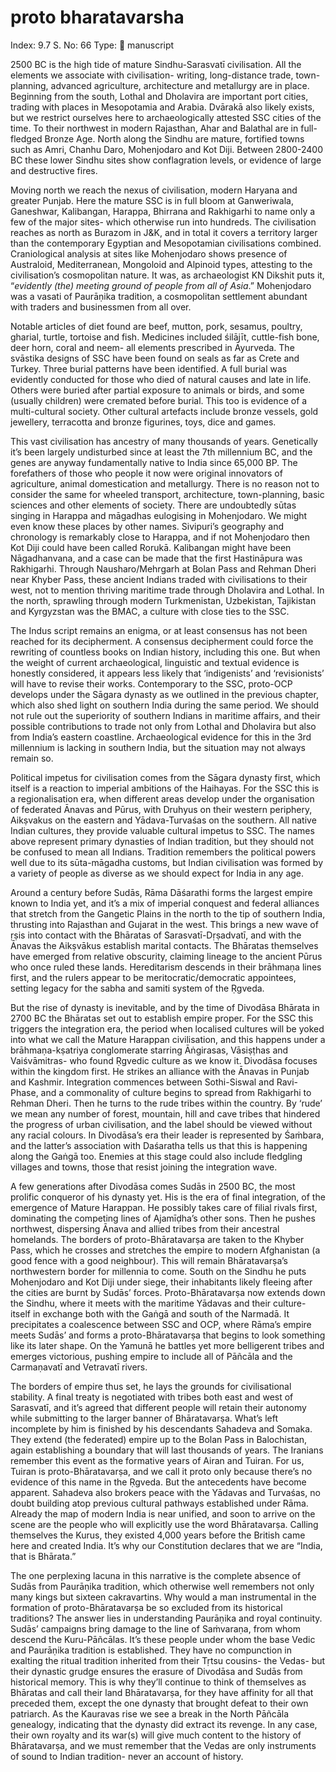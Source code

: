# proto bharatavarsha

Index: 9.7
S. No: 66
Type: 📑 manuscript

2500 BC is the high tide of mature Sindhu-Sarasvatī civilisation. All the elements we associate with civilisation- writing, long-distance trade, town-planning, advanced agriculture, architecture and metallurgy are in place. Beginning from the south, Lothal and Dholavira are important port cities, trading with places in Mesopotamia and Arabia. Dvārakā also likely exists, but we restrict ourselves here to archaeologically attested SSC cities of the time. To their northwest in modern Rajasthan, Ahar and Balathal are in full-fledged Bronze Age. North along the Sindhu are mature, fortified towns such as Amri, Chanhu Daro, Mohenjodaro and Kot Diji. Between 2800-2400 BC these lower Sindhu sites show conflagration levels, or evidence of large and destructive fires.

Moving north we reach the nexus of civilisation, modern Haryana and greater Punjab. Here the mature SSC is in full bloom at Ganweriwala, Ganeshwar, Kalibangan, Harappa, Bhirrana and Rakhigarhi to name only a few of the major sites- which otherwise run into hundreds. The civilisation reaches as north as Burazom in J&K, and in total it covers a territory larger than the contemporary Egyptian and Mesopotamian civilisations combined. Craniological analysis at sites like Mohenjodaro shows presence of Australoid, Mediterranean, Mongoloid and Alpinoid types, attesting to the civilisation’s cosmopolitan nature. It was, as archaeologist KN Dikshit puts it, “*evidently (the) meeting ground of people from all of Asia*.” Mohenjodaro was a vasati of Paurāṇika tradition, a cosmopolitan settlement abundant with traders and businessmen from all over.

Notable articles of diet found are beef, mutton, pork, sesamus, poultry, gharial, turtle, tortoise and fish. Medicines included śilājīt, cuttle-fish bone, deer horn, coral and neem- all elements prescribed in Āyurveda. The svāstika designs of SSC have been found on seals as far as Crete and Turkey. Three burial patterns have been identified. A full burial was evidently conducted for those who died of natural causes and late in life. Others were buried after partial exposure to animals or birds, and some (usually children) were cremated before burial. This too is evidence of a multi-cultural society. Other cultural artefacts include bronze vessels, gold jewellery, terracotta and bronze figurines, toys, dice and games.

This vast civilisation has ancestry of many thousands of years. Genetically it’s been largely undisturbed since at least the 7th millennium BC, and the genes are anyway fundamentally native to India since 65,000 BP. The forefathers of those who people it now were original innovators of agriculture, animal domestication and metallurgy. There is no reason not to consider the same for wheeled transport, architecture, town-planning, basic sciences and other elements of society. There are undoubtedly sūtas singing in Harappa and māgadhas eulogising in Mohenjodaro. We might even know these places by other names. Sivipuri’s geography and chronology is remarkably close to Harappa, and if not Mohenjodaro then Kot Diji could have been called Rorukā. Kalibangan might have been Nāgadhanvana, and a case can be made that the first Hastināpura was Rakhigarhi. Through Nausharo/Mehrgarh at Bolan Pass and Rehman Dheri near Khyber Pass, these ancient Indians traded with civilisations to their west, not to mention thriving maritime trade through Dholavira and Lothal. In the north, sprawling through modern Turkmenistan, Uzbekistan, Tajikistan and Kyrgyzstan was the BMAC, a culture with close ties to the SSC.

The Indus script remains an enigma, or at least consensus has not been reached for its decipherment. A consensus decipherment could force the rewriting of countless books on Indian history, including this one. But when the weight of current archaeological, linguistic and textual evidence is honestly considered, it appears less likely that ‘indigenists’ and ‘revisionists’ will have to revise their works. Contemporary to the SSC, proto-OCP develops under the Sāgara dynasty as we outlined in the previous chapter, which also shed light on southern India during the same period. We should not rule out the superiority of southern Indians in maritime affairs, and their possible contributions to trade not only from Lothal and Dholavira but also from India’s eastern coastline. Archaeological evidence for this in the 3rd millennium is lacking in southern India, but the situation may not always remain so.

Political impetus for civilisation comes from the Sāgara dynasty first, which itself is a reaction to imperial ambitions of the Haihayas. For the SSC this is a regionalisation era, when different areas develop under the organisation of federated Ānavas and Pūrus, with Druhyus on their western periphery, Aikṣvakus on the eastern and Yādava-Turvaśas on the southern. All native Indian cultures, they provide valuable cultural impetus to SSC. The names above represent primary dynasties of Indian tradition, but they should not be confused to mean all Indians. Tradition remembers the political powers well due to its sūta-māgadha customs, but Indian civilisation was formed by a variety of people as diverse as we should expect for India in any age.

Around a century before Sudās, Rāma Dāśarathi forms the largest empire known to India yet, and it’s a mix of imperial conquest and federal alliances that stretch from the Gangetic Plains in the north to the tip of southern India, thrusting into Rajasthan and Gujarat in the west. This brings a new wave of ṛṣis into contact with the Bhāratas of Sarasvatī-Dṛṣadvatī, and with the Ānavas the Aikṣvākus establish marital contacts. The Bhāratas themselves have emerged from relative obscurity, claiming lineage to the ancient Pūrus who once ruled these lands. Hereditarism descends in their brāhmaṇa lines first, and the rulers appear to be meritocratic/democratic appointees, setting legacy for the sabha and samiti system of the Ṛgveda.

But the rise of dynasty is inevitable, and by the time of Divodāsa Bhārata in 2700 BC the Bhāratas set out to establish empire proper. For the SSC this triggers the integration era, the period when localised cultures will be yoked into what we call the Mature Harappan civilisation, and this happens under a brāhmaṇa-kṣatriya conglomerate starring Āṅgirasas, Vāsiṣṭhas and Vaiśvāmitras- who found Ṛgvedic culture as we know it. Divodāsa focuses within the kingdom first. He strikes an alliance with the Ānavas in Punjab and Kashmir. Integration commences between Sothi-Siswal and Ravi-Phase, and a commonality of culture begins to spread from Rakhigarhi to Rehman Dheri. Then he turns to the rude tribes within the country. By ‘rude’ we mean any number of forest, mountain, hill and cave tribes that hindered the progress of urban civilisation, and the label should be viewed without any racial colours. In Divodāsa’s era their leader is represented by Śaṁbara, and the latter’s association with Daśaratha tells us that this is happening along the Gaṅgā too. Enemies at this stage could also include fledgling villages and towns, those that resist joining the integration wave.

A few generations after Divodāsa comes Sudās in 2500 BC, the most prolific conqueror of his dynasty yet. His is the era of final integration, of the emergence of Mature Harappan. He possibly takes care of filial rivals first, dominating the competing lines of Ajamīḍha’s other sons. Then he pushes northwest, dispersing Ānava and allied tribes from their ancestral homelands. The borders of proto-Bhāratavarṣa are taken to the Khyber Pass, which he crosses and stretches the empire to modern Afghanistan (a good fence with a good neighbour). This will remain Bhāratavarṣa’s northwestern border for millennia to come. South on the Sindhu he puts Mohenjodaro and Kot Diji under siege, their inhabitants likely fleeing after the cities are burnt by Sudās’ forces. Proto-Bhāratavarṣa now extends down the Sindhu, where it meets with the maritime Yādavas and their culture- itself in exchange both with the Gaṅgā and south of the Narmadā. It precipitates a coalescence between SSC and OCP, where Rāma’s empire meets Sudās’ and forms a proto-Bhāratavarṣa that begins to look something like its later shape. On the Yamunā he battles yet more belligerent tribes and emerges victorious, pushing empire to include all of Pāñcāla and the Carmaṇavatī and Vetravatī rivers.

The borders of empire thus set, he lays the grounds for civilisational stability. A final treaty is negotiated with tribes both east and west of Sarasvatī, and it’s agreed that different people will retain their autonomy while submitting to the larger banner of Bhāratavarṣa. What’s left incomplete by him is finished by his descendants Sahadeva and Somaka. They extend (the federated) empire up to the Bolan Pass in Balochistan, again establishing a boundary that will last thousands of years. The Iranians remember this event as the formative years of Airan and Tuiran. For us, Tuiran is proto-Bhāratavarṣa, and we call it proto only because there’s no evidence of this name in the Ṛgveda. But the antecedents have become apparent. Sahadeva also brokers peace with the Yādavas and Turvaśas, no doubt building atop previous cultural pathways established under Rāma. Already the map of modern India is near unified, and soon to arrive on the scene are the people who will explicitly use the word Bhāratavarṣa. Calling themselves the Kurus, they existed 4,000 years before the British came here and created India. It’s why our Constitution declares that we are “India, that is Bhārata.”

The one perplexing lacuna in this narrative is the complete absence of Sudās from Paurāṇika tradition, which otherwise well remembers not only many kings but sixteen cakravartins. Why would a man instrumental in the formation of proto-Bhāratavarṣa be so excluded from its historical traditions? The answer lies in understanding Paurāṇika and royal continuity. Sudās’ campaigns bring damage to the line of Saṁvaraṇa, from whom descend the Kuru-Pāñcālas. It’s these people under whom the base Vedic and Paurāṇika tradition is established. They have no compunction in exalting the ritual tradition inherited from their Tṛtsu cousins- the Vedas- but their dynastic grudge ensures the erasure of Divodāsa and Sudās from historical memory. This is why they’ll continue to think of themselves as Bhāratas and call their land Bhāratavarṣa, for they have affinity for all that preceded them, except the one dynasty that brought defeat to their own patriarch. As the Kauravas rise we see a break in the North Pāñcāla genealogy, indicating that the dynasty did extract its revenge. In any case, their own royalty and its war(s) will give much content to the history of Bhāratavarṣa, and we must remember that the Vedas are only instruments of sound to Indian tradition- never an account of history.